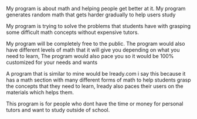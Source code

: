 My program is about math and helping people get better at it. My program generates random math that gets harder gradually to help users study

My program is trying to solve the problems that students have with grasping some difficult math concepts without expensive tutors.

My program will be completely free to the public. The program would also have different levels of math that it will give you depending on what you need to learn, The program would also pace you so it would be 100% customized for your needs and wants 

A program that is similar to mine would be Iready.com i say this because it has a math section with many different forms of math to help students grasp the concepts that they need to learn, Iready also paces their users on the materials which helps them.

This program is for people who dont have the time or money for personal tutors and want to study outside of school.